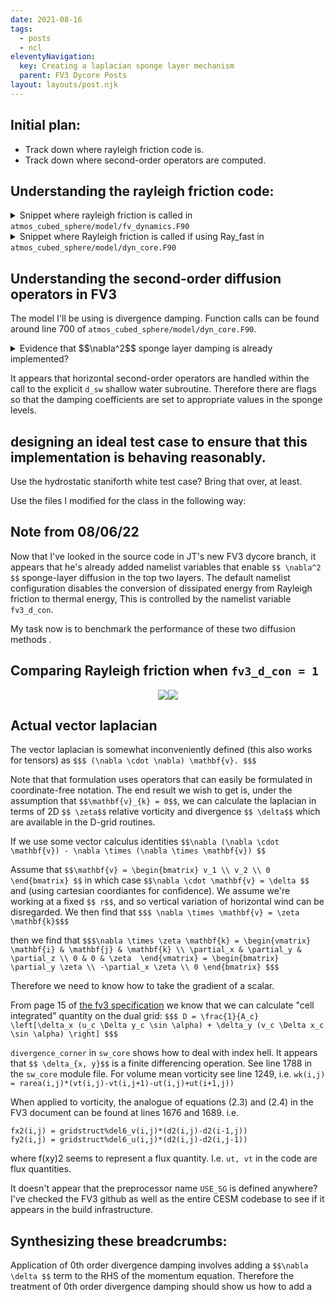 ```yaml
---
date: 2021-08-16
tags:
  - posts
  - ncl
eleventyNavigation:
  key: Creating a laplacian sponge layer mechanism
  parent: FV3 Dycore Posts
layout: layouts/post.njk
---
```


## Initial plan:
* Track down where rayleigh friction code is.
* Track down where second-order operators are computed.


## Understanding the rayleigh friction code:

<details><summary>Snippet where rayleigh friction is called in <code>atmos_cubed_sphere/model/fv_dynamics.F90</code></summary>

<pre>
<!-- HTML generated using hilite.me --><div style="background: #272822; overflow:auto;width:auto;border:solid gray;border-width:.1em .1em .1em .8em;padding:.2em .6em;"><pre style="margin: 0; line-height: 125%">      <span style="color: #66d9ef">if</span><span style="color: #f8f8f2">(</span> <span style="color: #f92672">.not.</span><span style="color: #f8f8f2">flagstruct%RF_fast</span> <span style="color: #f92672">.and.</span> <span style="color: #f8f8f2">flagstruct%tau</span> <span style="color: #f92672">&gt;</span> <span style="color: #ae81ff">0.</span> <span style="color: #f8f8f2">)</span> <span style="color: #66d9ef">then </span>
<span style="color: #66d9ef">        if</span> <span style="color: #f8f8f2">(</span> <span style="color: #f8f8f2">gridstruct%grid_type</span><span style="color: #f92672">&lt;</span><span style="color: #ae81ff">4</span> <span style="color: #f92672">.or.</span> <span style="color: #f8f8f2">gridstruct%bounded_domain</span> <span style="color: #f92672">.or.</span> <span style="color: #f8f8f2">is_ideal_case</span> <span style="color: #f8f8f2">)</span> <span style="color: #66d9ef">then</span> 
<span style="color: #75715e">!         if ( flagstruct%RF_fast ) then</span>
<span style="color: #75715e">!            call Ray_fast(abs(dt), npx, npy, npz, pfull, flagstruct%tau, u, v, w,  &amp;</span>
<span style="color: #75715e">!                          dp_ref, ptop, hydrostatic, flagstruct%rf_cutoff, bd)</span>
<span style="color: #75715e">!         else</span>
             <span style="color: #66d9ef">call </span><span style="color: #f8f8f2">Rayleigh_Super(abs(bdt),</span> <span style="color: #f8f8f2">npx,</span> <span style="color: #f8f8f2">npy,</span> <span style="color: #f8f8f2">npz,</span> <span style="color: #f8f8f2">ks,</span> <span style="color: #f8f8f2">pfull,</span> <span style="color: #f8f8f2">phis,</span> <span style="color: #f8f8f2">flagstruct%tau,</span> <span style="color: #f8f8f2">u,</span> <span style="color: #f8f8f2">v,</span> <span style="color: #f8f8f2">w,</span> <span style="color: #f8f8f2">pt,</span>  <span style="color: #f8f8f2">&amp;</span>
                  <span style="color: #f8f8f2">ua,</span> <span style="color: #f8f8f2">va,</span> <span style="color: #f8f8f2">delz,</span> <span style="color: #f8f8f2">gridstruct%agrid,</span> <span style="color: #f8f8f2">cp_air,</span> <span style="color: #f8f8f2">rdgas,</span> <span style="color: #f8f8f2">ptop,</span> <span style="color: #f8f8f2">hydrostatic,</span>    <span style="color: #f8f8f2">&amp;</span>    
                 <span style="color: #f92672">.not.</span> <span style="color: #f8f8f2">(gridstruct%bounded_domain</span> <span style="color: #f92672">.or.</span> <span style="color: #f8f8f2">is_ideal_case),</span> <span style="color: #f8f8f2">flagstruct%rf_cutoff,</span> <span style="color: #f8f8f2">gridstruct,</span> <span style="color: #f8f8f2">domain,</span> <span style="color: #f8f8f2">bd)</span>
<span style="color: #75715e">!         endif</span>
        <span style="color: #66d9ef">else</span>
<span style="color: #66d9ef">             call </span><span style="color: #f8f8f2">Rayleigh_Friction(abs(bdt),</span> <span style="color: #f8f8f2">npx,</span> <span style="color: #f8f8f2">npy,</span> <span style="color: #f8f8f2">npz,</span> <span style="color: #f8f8f2">ks,</span> <span style="color: #f8f8f2">pfull,</span> <span style="color: #f8f8f2">flagstruct%tau,</span> <span style="color: #f8f8f2">u,</span> <span style="color: #f8f8f2">v,</span> <span style="color: #f8f8f2">w,</span> <span style="color: #f8f8f2">pt,</span>  <span style="color: #f8f8f2">&amp;</span>
                  <span style="color: #f8f8f2">ua,</span> <span style="color: #f8f8f2">va,</span> <span style="color: #f8f8f2">delz,</span> <span style="color: #f8f8f2">cp_air,</span> <span style="color: #f8f8f2">rdgas,</span> <span style="color: #f8f8f2">ptop,</span> <span style="color: #f8f8f2">hydrostatic,</span> <span style="color: #f8f8f2">.true.,</span> <span style="color: #f8f8f2">flagstruct%rf_cutoff,</span> <span style="color: #f8f8f2">gridstruct,</span> <span style="color: #f8f8f2">domain,</span> <span style="color: #f8f8f2">bd)</span>
        <span style="color: #66d9ef">endif</span>
<span style="color: #66d9ef">      endif</span>
</pre></div>
</pre>

</details>

<details>
<summary>Snippet where Rayleigh friction is called if using Ray_fast in <code>atmos_cubed_sphere/model/dyn_core.F90</code></summary>
  
<pre>
<!-- HTML generated using hilite.me --><div style="background: #272822; overflow:auto;width:auto;border:solid gray;border-width:.1em .1em .1em .8em;padding:.2em .6em;"><pre style="margin: 0; line-height: 125%"><span style="color: #75715e">! *** Inline Rayleigh friction here?</span>
   <span style="color: #66d9ef">if</span><span style="color: #f8f8f2">(</span> <span style="color: #f8f8f2">flagstruct%RF_fast</span> <span style="color: #f92672">.and.</span> <span style="color: #f8f8f2">flagstruct%tau</span> <span style="color: #f92672">&gt;</span> <span style="color: #ae81ff">0.</span> <span style="color: #f8f8f2">)</span>  <span style="color: #f8f8f2">&amp;</span> 
   <span style="color: #66d9ef">call </span><span style="color: #f8f8f2">Ray_fast(abs(dt),</span> <span style="color: #f8f8f2">npx,</span> <span style="color: #f8f8f2">npy,</span> <span style="color: #f8f8f2">npz,</span> <span style="color: #f8f8f2">pfull,</span> <span style="color: #f8f8f2">flagstruct%tau,</span> <span style="color: #f8f8f2">u,</span> <span style="color: #f8f8f2">v,</span> <span style="color: #f8f8f2">w,</span>  <span style="color: #f8f8f2">&amp;</span>
                      <span style="color: #f8f8f2">ks,</span> <span style="color: #f8f8f2">dp_ref,</span> <span style="color: #f8f8f2">ptop,</span> <span style="color: #f8f8f2">hydrostatic,</span> <span style="color: #f8f8f2">flagstruct%rf_cutoff,</span> <span style="color: #f8f8f2">bd)</span>
</pre></div>
</pre>
</details>

## Understanding the second-order diffusion operators in FV3
The model I'll be using is divergence damping. Function calls can be found around line 700 of `atmos_cubed_sphere/model/dyn_core.F90`.

<details>
<summary>
Evidence that $$\nabla^2$$ sponge layer damping is already implemented?
</summary>
  
<pre>
<!-- HTML generated using hilite.me --><div style="background: #272822; overflow:auto;width:auto;border:solid gray;border-width:.1em .1em .1em .8em;padding:.2em .6em;"><pre style="margin: 0; line-height: 125%">  <span style="color: #75715e">! Sponge layers with del-2 damping on divergence, vorticity, w, z, and air mass (delp).</span>
<span style="color: #75715e">! no special damping of potential temperature in sponge layers</span>
              <span style="color: #66d9ef">if</span> <span style="color: #f8f8f2">(</span> <span style="color: #f8f8f2">k</span><span style="color: #f92672">==</span><span style="color: #ae81ff">1</span> <span style="color: #f8f8f2">)</span> <span style="color: #66d9ef">then</span> 
<span style="color: #75715e">! Divergence damping:</span>
                 <span style="color: #f8f8f2">nord_k</span><span style="color: #f92672">=</span><span style="color: #ae81ff">0</span><span style="color: #f8f8f2">;</span>
                 <span style="color: #66d9ef">if</span> <span style="color: #f8f8f2">(is_ideal_case)</span> <span style="color: #66d9ef">then </span>
<span style="color: #66d9ef">                    </span><span style="color: #f8f8f2">d2_divg</span> <span style="color: #f92672">=</span> <span style="color: #f8f8f2">max(flagstruct%d2_bg,</span> <span style="color: #f8f8f2">flagstruct%d2_bg_k1)</span>
                 <span style="color: #66d9ef">else</span>
<span style="color: #66d9ef">                    </span><span style="color: #f8f8f2">d2_divg</span> <span style="color: #f92672">=</span> <span style="color: #f8f8f2">max(</span><span style="color: #ae81ff">0.01</span><span style="color: #f8f8f2">,</span> <span style="color: #f8f8f2">flagstruct%d2_bg,</span> <span style="color: #f8f8f2">flagstruct%d2_bg_k1)</span>
                 <span style="color: #66d9ef">endif</span>
<span style="color: #75715e">! Vertical velocity:</span>
                   <span style="color: #f8f8f2">nord_w</span><span style="color: #f92672">=</span><span style="color: #ae81ff">0</span><span style="color: #f8f8f2">;</span> <span style="color: #f8f8f2">damp_w</span> <span style="color: #f92672">=</span> <span style="color: #f8f8f2">d2_divg</span>
                   <span style="color: #66d9ef">if</span> <span style="color: #f8f8f2">(</span> <span style="color: #f8f8f2">flagstruct%do_vort_damp</span> <span style="color: #f8f8f2">)</span> <span style="color: #66d9ef">then</span> 
<span style="color: #75715e">! damping on delp and vorticity:</span>
                        <span style="color: #f8f8f2">nord_v(k)</span><span style="color: #f92672">=</span><span style="color: #ae81ff">0</span><span style="color: #f8f8f2">;</span>
<span style="color: #960050; background-color: #1e0010">#</span><span style="color: #f8f8f2">ifndef</span> <span style="color: #f8f8f2">HIWPP</span>
                        <span style="color: #f8f8f2">damp_vt(k)</span> <span style="color: #f92672">=</span> <span style="color: #ae81ff">0.5</span><span style="color: #f92672">*</span><span style="color: #f8f8f2">d2_divg</span>
<span style="color: #960050; background-color: #1e0010">#</span><span style="color: #66d9ef">endif</span>
<span style="color: #66d9ef">                   endif</span>
<span style="color: #66d9ef">                   </span><span style="color: #f8f8f2">d_con_k</span> <span style="color: #f92672">=</span> <span style="color: #ae81ff">0.</span> 
              <span style="color: #f8f8f2">elseif</span> <span style="color: #f8f8f2">(</span> <span style="color: #f8f8f2">k</span><span style="color: #f92672">==</span><span style="color: #ae81ff">2</span> <span style="color: #f92672">.and.</span> <span style="color: #f8f8f2">flagstruct%d2_bg_k2</span><span style="color: #f92672">&gt;</span><span style="color: #ae81ff">0.01</span> <span style="color: #f8f8f2">)</span> <span style="color: #66d9ef">then </span>
<span style="color: #66d9ef">                   </span><span style="color: #f8f8f2">nord_k</span><span style="color: #f92672">=</span><span style="color: #ae81ff">0</span><span style="color: #f8f8f2">;</span> <span style="color: #f8f8f2">d2_divg</span> <span style="color: #f92672">=</span> <span style="color: #f8f8f2">max(flagstruct%d2_bg,</span> <span style="color: #f8f8f2">flagstruct%d2_bg_k2)</span>
                   <span style="color: #f8f8f2">nord_w</span><span style="color: #f92672">=</span><span style="color: #ae81ff">0</span><span style="color: #f8f8f2">;</span> <span style="color: #f8f8f2">damp_w</span> <span style="color: #f92672">=</span> <span style="color: #f8f8f2">d2_divg</span>
                   <span style="color: #66d9ef">if</span> <span style="color: #f8f8f2">(</span> <span style="color: #f8f8f2">flagstruct%do_vort_damp</span> <span style="color: #f8f8f2">)</span> <span style="color: #66d9ef">then </span>
<span style="color: #66d9ef">                        </span><span style="color: #f8f8f2">nord_v(k)</span><span style="color: #f92672">=</span><span style="color: #ae81ff">0</span><span style="color: #f8f8f2">;</span>
<span style="color: #960050; background-color: #1e0010">#</span><span style="color: #f8f8f2">ifndef</span> <span style="color: #f8f8f2">HIWPP</span>
                        <span style="color: #f8f8f2">damp_vt(k)</span> <span style="color: #f92672">=</span> <span style="color: #ae81ff">0.5</span><span style="color: #f92672">*</span><span style="color: #f8f8f2">d2_divg</span>
<span style="color: #960050; background-color: #1e0010">#</span><span style="color: #66d9ef">endif</span>
<span style="color: #66d9ef">                   endif</span>
<span style="color: #66d9ef">                   </span><span style="color: #f8f8f2">d_con_k</span> <span style="color: #f92672">=</span> <span style="color: #ae81ff">0.</span> 
              <span style="color: #f8f8f2">elseif</span> <span style="color: #f8f8f2">(</span> <span style="color: #f8f8f2">k</span><span style="color: #f92672">==</span><span style="color: #ae81ff">3</span> <span style="color: #f92672">.and.</span> <span style="color: #f8f8f2">flagstruct%d2_bg_k2</span><span style="color: #f92672">&gt;</span><span style="color: #ae81ff">0.05</span> <span style="color: #f8f8f2">)</span> <span style="color: #66d9ef">then </span>
<span style="color: #66d9ef">                   </span><span style="color: #f8f8f2">nord_k</span><span style="color: #f92672">=</span><span style="color: #ae81ff">0</span><span style="color: #f8f8f2">;</span>  <span style="color: #f8f8f2">d2_divg</span> <span style="color: #f92672">=</span> <span style="color: #f8f8f2">max(flagstruct%d2_bg,</span> <span style="color: #ae81ff">0.2</span><span style="color: #f92672">*</span><span style="color: #f8f8f2">flagstruct%d2_bg_k2)</span>
                   <span style="color: #f8f8f2">nord_w</span><span style="color: #f92672">=</span><span style="color: #ae81ff">0</span><span style="color: #f8f8f2">;</span>  <span style="color: #f8f8f2">damp_w</span> <span style="color: #f92672">=</span> <span style="color: #f8f8f2">d2_divg</span>
                   <span style="color: #f8f8f2">d_con_k</span> <span style="color: #f92672">=</span> <span style="color: #ae81ff">0.</span> 
              <span style="color: #66d9ef">endif</span>
<span style="color: #66d9ef">       endif</span>
</pre></div>

</pre>
</details>

It appears that horizontal second-order operators are handled within the call to the explicit `d_sw` shallow water subroutine. Therefore there are flags so that the damping coefficients are set to appropriate values in the sponge levels.

## designing an ideal test case to ensure that this implementation is behaving reasonably.

Use the hydrostatic staniforth white test case? Bring that over, at least.

Use the files I modified for the class in the following way:


## Note from 08/06/22
Now that I've looked in the source code in JT's new FV3 dycore branch, it appears that he's already
added namelist variables that enable `$$ \nabla^2 $$` sponge-layer diffusion in the top two layers.
The default namelist configuration disables the conversion of dissipated energy from Rayleigh friction to thermal energy,
This is controlled by the namelist variable `fv3_d_con`.

My task now is to benchmark the performance of these two diffusion methods .



## Comparing Rayleigh friction when `fv3_d_con = 1`



<div  style="display:flex;flex-direction:row; justify-content:center;width:100%">
  <img class="medium" src="https://open-lab-notebook-assets.glitch.me/assets/fv3_diffusion/T_DAY_2_DEFAULT_RAYLEIGH.png">
  <img class="medium" src="https://open-lab-notebook-assets.glitch.me/assets/fv3_diffusion/T_DAY_2_NO_RAYLEIGH.png">
</div>



## Actual vector laplacian

The vector laplacian is somewhat inconveniently defined (this also works for tensors) as
`$$$ (\nabla \cdot \nabla) \mathbf{v}. $$$`

Note that that formulation uses operators that can easily be formulated in coordinate-free notation. 
The end result we wish to get is, under the assumption that `$$\mathbf{v}_{k} = 0$$`, we can calculate
the laplacian in terms of 2D `$$ \zeta$$` relative vorticity and divergence `$$ \delta$$` which are available in the 
D-grid routines. 

If we use some vector calculus identities 
`$$\nabla (\nabla \cdot \mathbf{v}) - \nabla \times (\nabla \times \mathbf{v}) $$`

Assume that `$$\mathbf{v} = \begin{bmatrix} v_1 \\ v_2 \\ 0 \end{bmatrix} $$`
in which case `$$\nabla \cdot \mathbf{v} = \delta $$` and (using cartesian coordiantes for confidence). We assume we're working at a fixed `$$ r$$`,
and so vertical variation of horizontal wind can be disregarded.
We then find that `$$$ \nabla \times \mathbf{v} = \zeta \mathbf{k}$$$`

then we find that `$$$\nabla \times \zeta \mathbf{k} = \begin{vmatrix} \mathbf{i} & \mathbf{j} & \mathbf{k} \\ \partial_x & \partial_y & \partial_z \\ 0 & 0 & \zeta  \end{vmatrix} = \begin{bmatrix} \partial_y \zeta \\ -\partial_x \zeta \\ 0 \end{bmatrix} $$$`

Therefore we need to know how to take the gradient of a scalar. 

From page 15 of [the fv3 specification](https://www.gfdl.noaa.gov/wp-content/uploads/2020/02/FV3-Technical-Description.pdf)
we know that we can calculate "cell integrated" quantity on the dual grid:
`$$$ D = \frac{1}{A_c} \left[\delta_x (u_c \Delta y_c \sin \alpha) + \delta_y (v_c \Delta x_c \sin \alpha) \right] $$$`

`divergence_corner` in `sw_core` shows how to deal with index hell. It appears that `$$ \delta_{x, y}$$` is a finite differencing operation.
See line 1788 in the `sw_core` module file.
For volume mean vorticity see line 1249, i.e. `wk(i,j) = rarea(i,j)*(vt(i,j)-vt(i,j+1)-ut(i,j)+ut(i+1,j))`

When applied to vorticity, the analogue of equations (2.3) and (2.4) in the FV3 document can be found at lines 1676 and 1689.
i.e.
```
fx2(i,j) = gridstruct%del6_v(i,j)*(d2(i,j)-d2(i-1,j))
fy2(i,j) = gridstruct%del6_u(i,j)*(d2(i,j)-d2(i,j-1))
```

where f(xy)2 seems to represent a flux quantity.
I.e. `ut, vt` in the code are flux quantities. 


It doesn't appear that the preprocessor name `USE_SG` is defined anywhere? I've checked the FV3 github as well as the
entire CESM codebase to see if it appears in the build infrastructure. 


## Synthesizing these breadcrumbs:

Application of 0th order divergence damping involves adding a `$$\nabla \delta $$` term to the RHS of the momentum equation.
Therefore the treatment of 0th order divergence damping should show us how to add a 